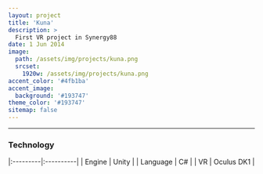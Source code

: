 ```yaml
---
layout: project
title: 'Kuna'
description: >
  First VR project in Synergy88
date: 1 Jun 2014
image: 
  path: /assets/img/projects/kuna.png
  srcset: 
    1920w: /assets/img/projects/kuna.png
accent_color: '#4fb1ba'
accent_image:
  background: '#193747'
theme_color: '#193747'
sitemap: false
---
```

---

### Technology
|:---------|:----------|
| Engine      |         Unity | 
| Language      |         C# | 
| VR      |         Oculus DK1 | 